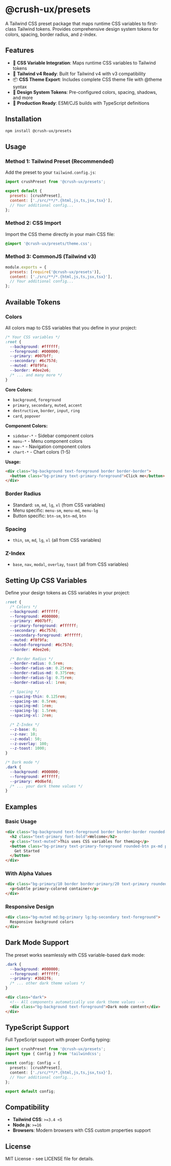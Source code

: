 # @crush-ux/presets

A Tailwind CSS preset package that maps runtime CSS variables to first-class Tailwind tokens. Provides comprehensive design system tokens for colors, spacing, border radius, and z-index.

## Features

- 🎨 **CSS Variable Integration**: Maps runtime CSS variables to Tailwind tokens
- 🔧 **Tailwind v4 Ready**: Built for Tailwind v4 with v3 compatibility
- 📦 **CSS Theme Export**: Includes complete CSS theme file with @theme syntax
- 🎯 **Design System Tokens**: Pre-configured colors, spacing, shadows, and more
- 🚀 **Production Ready**: ESM/CJS builds with TypeScript definitions

## Installation

```bash
npm install @crush-ux/presets
```

## Usage

### Method 1: Tailwind Preset (Recommended)

Add the preset to your `tailwind.config.js`:

```js
import crushPreset from '@crush-ux/presets';

export default {
  presets: [crushPreset],
  content: ['./src/**/*.{html,js,ts,jsx,tsx}'],
  // Your additional config...
};
```

### Method 2: CSS Import

Import the CSS theme directly in your main CSS file:

```css
@import '@crush-ux/presets/theme.css';
```

### Method 3: CommonJS (Tailwind v3)

```js
module.exports = {
  presets: [require('@crush-ux/presets')],
  content: ['./src/**/*.{html,js,ts,jsx,tsx}'],
  // Your additional config...
};
```

## Available Tokens

### Colors
All colors map to CSS variables that you define in your project:

```css
/* Your CSS variables */
:root {
  --background: #ffffff;
  --foreground: #000000;
  --primary: #007bff;
  --secondary: #6c757d;
  --muted: #f8f9fa;
  --border: #dee2e6;
  /* ... and many more */
}
```

**Core Colors:**
- `background`, `foreground`
- `primary`, `secondary`, `muted`, `accent`
- `destructive`, `border`, `input`, `ring`
- `card`, `popover`

**Component Colors:**
- `sidebar-*` - Sidebar component colors
- `menu-*` - Menu component colors
- `nav-*` - Navigation component colors
- `chart-*` - Chart colors (1-5)

**Usage:**
```html
<div class="bg-background text-foreground border border-border">
  <button class="bg-primary text-primary-foreground">Click me</button>
</div>
```

### Border Radius
- Standard: `sm`, `md`, `lg`, `xl` (from CSS variables)
- Menu specific: `menu-sm`, `menu-md`, `menu-lg`
- Button specific: `btn-sm`, `btn-md`, `btn`

### Spacing
- `thin`, `sm`, `md`, `lg`, `xl` (all from CSS variables)

### Z-Index
- `base`, `nav`, `modal`, `overlay`, `toast` (all from CSS variables)

## Setting Up CSS Variables

Define your design tokens as CSS variables in your project:

```css
:root {
  /* Colors */
  --background: #ffffff;
  --foreground: #000000;
  --primary: #007bff;
  --primary-foreground: #ffffff;
  --secondary: #6c757d;
  --secondary-foreground: #ffffff;
  --muted: #f8f9fa;
  --muted-foreground: #6c757d;
  --border: #dee2e6;

  /* Border Radius */
  --border-radius: 0.5rem;
  --border-radius-sm: 0.25rem;
  --border-radius-md: 0.375rem;
  --border-radius-lg: 0.75rem;
  --border-radius-xl: 1rem;

  /* Spacing */
  --spacing-thin: 0.125rem;
  --spacing-sm: 0.5rem;
  --spacing-md: 1rem;
  --spacing-lg: 1.5rem;
  --spacing-xl: 2rem;

  /* Z-Index */
  --z-base: 0;
  --z-nav: 10;
  --z-modal: 50;
  --z-overlay: 100;
  --z-toast: 1000;
}

/* Dark mode */
.dark {
  --background: #000000;
  --foreground: #ffffff;
  --primary: #0d6efd;
  /* ... your dark theme values */
}
```

## Examples

### Basic Usage
```html
<div class="bg-background text-foreground border border-border rounded-lg p-md">
  <h2 class="text-primary font-bold">Welcome</h2>
  <p class="text-muted">This uses CSS variables for theming</p>
  <button class="bg-primary text-primary-foreground rounded-btn px-md py-sm">
    Get Started
  </button>
</div>
```

### With Alpha Values
```html
<div class="bg-primary/10 border border-primary/20 text-primary rounded-xl p-lg">
  <p>Subtle primary-colored container</p>
</div>
```

### Responsive Design
```html
<div class="bg-muted md:bg-primary lg:bg-secondary text-foreground">
  Responsive background colors
</div>
```

## Dark Mode Support

The preset works seamlessly with CSS variable-based dark mode:

```css
.dark {
  --background: #000000;
  --foreground: #ffffff;
  --primary: #3b82f6;
  /* ... other dark theme values */
}
```

```html
<div class="dark">
  <!-- All components automatically use dark theme values -->
  <div class="bg-background text-foreground">Dark mode content</div>
</div>
```

## TypeScript Support

Full TypeScript support with proper Config typing:

```ts
import crushPreset from '@crush-ux/presets';
import type { Config } from 'tailwindcss';

const config: Config = {
  presets: [crushPreset],
  content: ['./src/**/*.{html,js,ts,jsx,tsx}'],
  // Your additional config...
};

export default config;
```

## Compatibility

- **Tailwind CSS**: `>=3.4 <5`
- **Node.js**: `>=16`
- **Browsers**: Modern browsers with CSS custom properties support

## License

MIT License - see LICENSE file for details.
